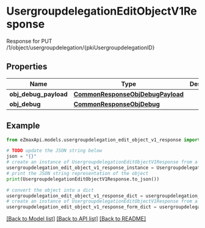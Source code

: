 # UsergroupdelegationEditObjectV1Response

Response for PUT /1/object/usergroupdelegation/{pkiUsergroupdelegationID}

## Properties

Name | Type | Description | Notes
------------ | ------------- | ------------- | -------------
**obj_debug_payload** | [**CommonResponseObjDebugPayload**](CommonResponseObjDebugPayload.md) |  | 
**obj_debug** | [**CommonResponseObjDebug**](CommonResponseObjDebug.md) |  | [optional] 

## Example

```python
from eZmaxApi.models.usergroupdelegation_edit_object_v1_response import UsergroupdelegationEditObjectV1Response

# TODO update the JSON string below
json = "{}"
# create an instance of UsergroupdelegationEditObjectV1Response from a JSON string
usergroupdelegation_edit_object_v1_response_instance = UsergroupdelegationEditObjectV1Response.from_json(json)
# print the JSON string representation of the object
print(UsergroupdelegationEditObjectV1Response.to_json())

# convert the object into a dict
usergroupdelegation_edit_object_v1_response_dict = usergroupdelegation_edit_object_v1_response_instance.to_dict()
# create an instance of UsergroupdelegationEditObjectV1Response from a dict
usergroupdelegation_edit_object_v1_response_form_dict = usergroupdelegation_edit_object_v1_response.from_dict(usergroupdelegation_edit_object_v1_response_dict)
```
[[Back to Model list]](../README.md#documentation-for-models) [[Back to API list]](../README.md#documentation-for-api-endpoints) [[Back to README]](../README.md)


